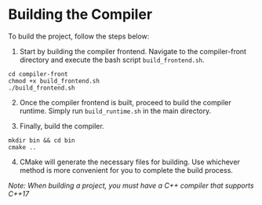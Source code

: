 # Building the Compiler

To build the project, follow the steps below:

1. Start by building the compiler frontend. Navigate to the compiler-front directory and execute the bash script `build_frontend.sh`.

```
cd compiler-front
chmod +x build_frontend.sh
./build_frontend.sh
```

2. Once the compiler frontend is built, proceed to build the compiler runtime. Simply run `build_runtime.sh` in the main directory.

3. Finally, build the compiler.

```
mkdir bin && cd bin
cmake ..
```

4. CMake will generate the necessary files for building. Use whichever method is more convenient for you to complete the build process.

*Note: When building a project, you must have a C++ compiler that supports C++17*
